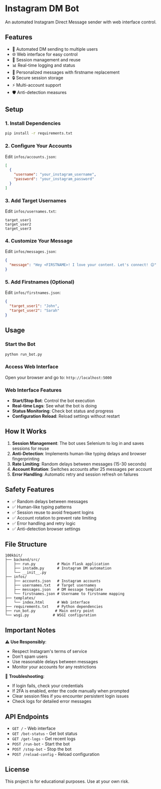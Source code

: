 # Instagram DM Bot

An automated Instagram Direct Message sender with web interface control.

## Features

- 🤖 Automated DM sending to multiple users
- 🌐 Web interface for easy control
- 🔄 Session management and reuse
- 📊 Real-time logging and status
- 🎯 Personalized messages with firstname replacement
- 🔒 Secure session storage
- ⚡ Multi-account support
- 🛡️ Anti-detection measures

## Setup

### 1. Install Dependencies

```bash
pip install -r requirements.txt
```

### 2. Configure Your Accounts

Edit `infos/accounts.json`:
```json
[
  {
    "username": "your_instagram_username",
    "password": "your_instagram_password"
  }
]
```

### 3. Add Target Usernames

Edit `infos/usernames.txt`:
```
target_user1
target_user2
target_user3
```

### 4. Customize Your Message

Edit `infos/messages.json`:
```json
{
  "message": "Hey <FIRSTNAME>! I love your content. Let's connect! 😊"
}
```

### 5. Add Firstnames (Optional)

Edit `infos/firstnames.json`:
```json
{
  "target_user1": "John",
  "target_user2": "Sarah"
}
```

## Usage

### Start the Bot

```bash
python run_bot.py
```

### Access Web Interface

Open your browser and go to: `http://localhost:5000`

### Web Interface Features

- **Start/Stop Bot**: Control the bot execution
- **Real-time Logs**: See what the bot is doing
- **Status Monitoring**: Check bot status and progress
- **Configuration Reload**: Reload settings without restart

## How It Works

1. **Session Management**: The bot uses Selenium to log in and saves sessions for reuse
2. **Anti-Detection**: Implements human-like typing delays and browser fingerprinting
3. **Rate Limiting**: Random delays between messages (15-30 seconds)
4. **Account Rotation**: Switches accounts after 25 messages per account
5. **Error Handling**: Automatic retry and session refresh on failures

## Safety Features

- ✅ Random delays between messages
- ✅ Human-like typing patterns
- ✅ Session reuse to avoid frequent logins
- ✅ Account rotation to prevent rate limiting
- ✅ Error handling and retry logic
- ✅ Anti-detection browser settings

## File Structure

```
100kbit/
├── backend/src/
│   ├── run.py          # Main Flask application
│   ├── instadm.py      # Instagram DM automation
│   └── __init__.py
├── infos/
│   ├── accounts.json   # Instagram accounts
│   ├── usernames.txt   # Target usernames
│   ├── messages.json   # DM message template
│   └── firstnames.json # Username to firstname mapping
├── templates/
│   └── index.html      # Web interface
├── requirements.txt    # Python dependencies
├── run_bot.py         # Main entry point
└── wsgi.py           # WSGI configuration
```

## Important Notes

⚠️ **Use Responsibly**: 
- Respect Instagram's terms of service
- Don't spam users
- Use reasonable delays between messages
- Monitor your accounts for any restrictions

🔧 **Troubleshooting**:
- If login fails, check your credentials
- If 2FA is enabled, enter the code manually when prompted
- Clear session files if you encounter persistent login issues
- Check logs for detailed error messages

## API Endpoints

- `GET /` - Web interface
- `GET /bot-status` - Get bot status
- `GET /get-logs` - Get recent logs
- `POST /run-bot` - Start the bot
- `POST /stop-bot` - Stop the bot
- `POST /reload-config` - Reload configuration

## License

This project is for educational purposes. Use at your own risk. 